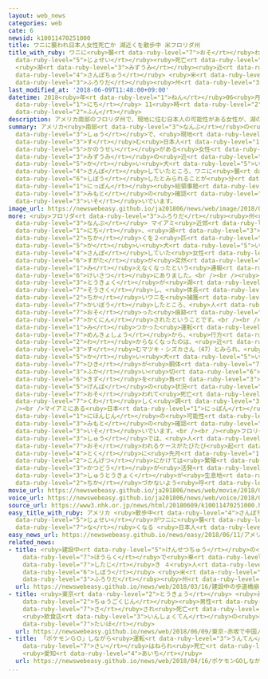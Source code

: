 ```yaml
---
layout: web_news
categories: web
cate: 6
newsid: k10011470251000
title: ワニに襲われ日本人女性死亡か 湖近くを散歩中 米フロリダ州
title_with_ruby: ワニに<ruby>襲<rt data-ruby-level="7">おそ</rt></ruby>われ<ruby>日本人<rt data-ruby-level="1">にほんじん</rt></ruby><ruby>女性<rt
  data-ruby-level="5">じょせい</rt></ruby><ruby>死亡<rt data-ruby-level="6">しぼう</rt></ruby>か
  <ruby>湖<rt data-ruby-level="3">みずうみ</rt></ruby><ruby>近<rt data-ruby-level="2">ちか</rt></ruby>くを<ruby>散歩中<rt
  data-ruby-level="4">さんぽちゅう</rt></ruby> <ruby>米<rt data-ruby-level="3">べい</rt></ruby><ruby>フロリダ<rt
  data-ruby-level="3">ふろりだ</rt></ruby><ruby>州<rt data-ruby-level="3">しゅう</rt></ruby>
last_modified_at: '2018-06-09T11:48:00+09:00'
datetime: 2018<ruby>年<rt data-ruby-level="1">ねん</rt></ruby>06<ruby>月<rt data-ruby-level="1">がつ</rt></ruby>09<ruby>日<rt
  data-ruby-level="1">にち</rt></ruby> 11<ruby>時<rt data-ruby-level="2">じ</rt></ruby>48<ruby>分<rt
  data-ruby-level="2">ふん</rt></ruby>
description: アメリカ南部のフロリダ州で、現地に住む日本人の可能性がある女性が、湖の近くを飼い犬と散歩していたところ、ワニに襲われて死亡したとみられることが分かり、日本総領事館が身元の確認を急いでいます。
summary: アメリカ<ruby>南部<rt data-ruby-level="3">なんぶ</rt></ruby>の<ruby>フロリダ<rt data-ruby-level="3">ふろりだ</rt></ruby><ruby>州<rt
  data-ruby-level="3">しゅう</rt></ruby>で、<ruby>現地<rt data-ruby-level="5">げんち</rt></ruby>に<ruby>住<rt
  data-ruby-level="3">す</rt></ruby>む<ruby>日本人<rt data-ruby-level="1">にほんじん</rt></ruby>の<ruby>可能性<rt
  data-ruby-level="5">かのうせい</rt></ruby>がある<ruby>女性<rt data-ruby-level="5">じょせい</rt></ruby>が、<ruby>湖<rt
  data-ruby-level="3">みずうみ</rt></ruby>の<ruby>近<rt data-ruby-level="2">ちか</rt></ruby>くを<ruby>飼<rt
  data-ruby-level="5">か</rt></ruby>い<ruby>犬<rt data-ruby-level="5">いぬ</rt></ruby>と<ruby>散歩<rt
  data-ruby-level="4">さんぽ</rt></ruby>していたところ、ワニに<ruby>襲<rt data-ruby-level="7">おそ</rt></ruby>われて<ruby>死亡<rt
  data-ruby-level="6">しぼう</rt></ruby>したとみられることが<ruby>分<rt data-ruby-level="2">わ</rt></ruby>かり、<ruby>日本<rt
  data-ruby-level="1">にっぽん</rt></ruby><ruby>総領事館<rt data-ruby-level="5">そうりょうじかん</rt></ruby>が<ruby>身元<rt
  data-ruby-level="3">みもと</rt></ruby>の<ruby>確認<rt data-ruby-level="7">かくにん</rt></ruby>を<ruby>急<rt
  data-ruby-level="3">いそ</rt></ruby>いでいます。
image_url: https://newswebeasy.github.io/ja201806/news/web/image/2018/06/09/K10011470251_1806091215_1806091217_01_03.jpg
more: <ruby>フロリダ<rt data-ruby-level="3">ふろりだ</rt></ruby><ruby>州<rt data-ruby-level="3">しゅう</rt></ruby><ruby>南部<rt
  data-ruby-level="3">なんぶ</rt></ruby> マイアミ<ruby>近郊<rt data-ruby-level="7">きんこう</rt></ruby>のデイビーで８<ruby>日<rt
  data-ruby-level="1">にち</rt></ruby>、<ruby>湖<rt data-ruby-level="3">みずうみ</rt></ruby>の<ruby>近<rt
  data-ruby-level="2">ちか</rt></ruby>くを２<ruby>匹<rt data-ruby-level="7">ひき</rt></ruby>の<ruby>飼<rt
  data-ruby-level="5">か</rt></ruby>い<ruby>犬<rt data-ruby-level="5">いぬ</rt></ruby>と<ruby>散歩<rt
  data-ruby-level="4">さんぽ</rt></ruby>していた<ruby>女性<rt data-ruby-level="5">じょせい</rt></ruby>の<ruby>姿<rt
  data-ruby-level="6">すがた</rt></ruby>が<ruby>突然<rt data-ruby-level="7">とつぜん</rt></ruby><ruby>見<rt
  data-ruby-level="1">み</rt></ruby>えなくなったという<ruby>通報<rt data-ruby-level="5">つうほう</rt></ruby>が<ruby>警察<rt
  data-ruby-level="6">けいさつ</rt></ruby>にありました。<br /><br /><ruby>州<rt data-ruby-level="3">しゅう</rt></ruby>の<ruby>当局<rt
  data-ruby-level="3">とうきょく</rt></ruby>が<ruby>湖<rt data-ruby-level="3">みずうみ</rt></ruby>を<ruby>捜索<rt
  data-ruby-level="7">そうさく</rt></ruby>し、<ruby>体長<rt data-ruby-level="2">たいちょう</rt></ruby>４メートル<ruby>近<rt
  data-ruby-level="2">ちか</rt></ruby>いワニを<ruby>捕獲<rt data-ruby-level="7">ほかく</rt></ruby>して<ruby>解剖<rt
  data-ruby-level="7">かいぼう</rt></ruby>したところ、<ruby>人<rt data-ruby-level="1">ひと</rt></ruby>を<ruby>襲<rt
  data-ruby-level="7">おそ</rt></ruby>った<ruby>痕跡<rt data-ruby-level="8">こんせき</rt></ruby>が<ruby>確認<rt
  data-ruby-level="7">かくにん</rt></ruby>されたということです。<br /><br />また<ruby>現場<rt data-ruby-level="5">げんば</rt></ruby>で<ruby>見<rt
  data-ruby-level="1">み</rt></ruby>つかった<ruby>運転<rt data-ruby-level="3">うんてん</rt></ruby><ruby>免許証<rt
  data-ruby-level="7">めんきょしょう</rt></ruby>から、<ruby>行方<rt data-ruby-level="8">ゆくえ</rt></ruby>が<ruby>分<rt
  data-ruby-level="2">わ</rt></ruby>からなくなったのは、<ruby>近<rt data-ruby-level="2">ちか</rt></ruby>くに<ruby>住<rt
  data-ruby-level="3">す</rt></ruby>むマツキ・シズカさん（47）とみられ、<ruby>州当局<rt data-ruby-level="3">しゅうとうきょく</rt></ruby>は、<ruby>飼<rt
  data-ruby-level="5">か</rt></ruby>い<ruby>犬<rt data-ruby-level="5">いぬ</rt></ruby>の１<ruby>匹<rt
  data-ruby-level="7">ひき</rt></ruby>が<ruby>胴体<rt data-ruby-level="7">どうたい</rt></ruby>に<ruby>深<rt
  data-ruby-level="3">ふか</rt></ruby>い<ruby>切<rt data-ruby-level="6">き</rt></ruby>り<ruby>傷<rt
  data-ruby-level="6">きず</rt></ruby>を<ruby>負<rt data-ruby-level="3">お</rt></ruby>っているなど<ruby>現場<rt
  data-ruby-level="5">げんば</rt></ruby>の<ruby>状況<rt data-ruby-level="7">じょうきょう</rt></ruby>から、マツキさんがワニに<ruby>襲<rt
  data-ruby-level="7">おそ</rt></ruby>われて<ruby>死亡<rt data-ruby-level="6">しぼう</rt></ruby>したとみて、<ruby>詳<rt
  data-ruby-level="7">くわ</rt></ruby>しく<ruby>調<rt data-ruby-level="3">しら</rt></ruby>べています。<br
  /><br />マイアミにある<ruby>日本<rt data-ruby-level="1">にっぽん</rt></ruby><ruby>総領事館<rt data-ruby-level="5">そうりょうじかん</rt></ruby>は、マツキさんが<ruby>日本人<rt
  data-ruby-level="1">にほんじん</rt></ruby>の<ruby>可能性<rt data-ruby-level="5">かのうせい</rt></ruby>があるとして、<ruby>身元<rt
  data-ruby-level="3">みもと</rt></ruby>の<ruby>確認<rt data-ruby-level="7">かくにん</rt></ruby>を<ruby>急<rt
  data-ruby-level="3">いそ</rt></ruby>いでいます。<br /><br /><ruby>フロリダ<rt data-ruby-level="3">ふろりだ</rt></ruby><ruby>州<rt
  data-ruby-level="3">しゅう</rt></ruby>では、<ruby>人<rt data-ruby-level="1">ひと</rt></ruby>がワニに<ruby>襲<rt
  data-ruby-level="7">おそ</rt></ruby>われるケースがたびたび<ruby>起<rt data-ruby-level="3">お</rt></ruby>きていて、<ruby>特<rt
  data-ruby-level="4">とく</rt></ruby>に<ruby>先月<rt data-ruby-level="1">せんげつ</rt></ruby>から<ruby>今月<rt
  data-ruby-level="2">こんげつ</rt></ruby>にかけては<ruby>繁殖<rt data-ruby-level="7">はんしょく</rt></ruby>シーズンにあたりワニの<ruby>活動<rt
  data-ruby-level="3">かつどう</rt></ruby>が<ruby>活発<rt data-ruby-level="3">かっぱつ</rt></ruby>になっているため、<ruby>州当局<rt
  data-ruby-level="3">しゅうとうきょく</rt></ruby>が<ruby>生息地<rt data-ruby-level="3">せいそくち</rt></ruby>に<ruby>近<rt
  data-ruby-level="2">ちか</rt></ruby>づかないよう<ruby>呼<rt data-ruby-level="6">よ</rt></ruby>びかけていました。
movie_url: https://newswebeasy.github.io/ja201806/news/web/movie/2018/06/09/k10011470251_201806091216_201806091217.mp4
voice_url: https://newswebeasy.github.io/ja201806/news/web/voice/2018/06/09/k10011470251_201806091216_201806091217.mp3
source_url: https://www3.nhk.or.jp/news/html/20180609/k10011470251000.html
easy_title_with_ruby: アメリカ <ruby>散歩中<rt data-ruby-level="4">さんぽちゅう</rt></ruby>の<ruby>女性<rt
  data-ruby-level="5">じょせい</rt></ruby>がワニに<ruby>襲<rt data-ruby-level="7">おそ</rt></ruby>われて<ruby>亡<rt
  data-ruby-level="7">な</rt></ruby>くなる <ruby>日本人<rt data-ruby-level="1">にほんじん</rt></ruby>か
easy_news_url: https://newswebeasy.github.io/news/easy/2018/06/11/アメリカ-散歩中の女性がワニに襲われて亡くなる-日本人か
related_news:
- title: <ruby>建設中<rt data-ruby-level="5">けんせつちゅう</rt></ruby>の<ruby>歩道橋<rt data-ruby-level="3">ほどうきょう</rt></ruby><ruby>崩落<rt
    data-ruby-level="7">ほうらく</rt></ruby>で<ruby>車<rt data-ruby-level="1">くるま</rt></ruby>が<ruby>下敷<rt
    data-ruby-level="7">したじ</rt></ruby>き ４<ruby>人<rt data-ruby-level="1">にん</rt></ruby><ruby>死亡<rt
    data-ruby-level="6">しぼう</rt></ruby> <ruby>米<rt data-ruby-level="3">べい</rt></ruby><ruby>フロリダ<rt
    data-ruby-level="3">ふろりだ</rt></ruby><ruby>州<rt data-ruby-level="3">しゅう</rt></ruby>
  url: https://newswebeasy.github.io/news/web/2018/03/16/建設中の歩道橋崩落で車が下敷き-4人死亡-米フロリダ州
- title: <ruby>東京<rt data-ruby-level="2">とうきょう</rt></ruby> <ruby>赤坂<rt data-ruby-level="3">あかさか</rt></ruby>で<ruby>中国人<rt
    data-ruby-level="2">ちゅうごくじん</rt></ruby><ruby>男性<rt data-ruby-level="5">だんせい</rt></ruby><ruby>刺<rt
    data-ruby-level="7">さ</rt></ruby>され<ruby>死亡<rt data-ruby-level="6">しぼう</rt></ruby>
    <ruby>飲食店<rt data-ruby-level="3">いんしょくてん</rt></ruby>の<ruby>同僚<rt data-ruby-level="7">どうりょう</rt></ruby>を<ruby>逮捕<rt
    data-ruby-level="7">たいほ</rt></ruby>
  url: https://newswebeasy.github.io/news/web/2018/06/09/東京-赤坂で中国人男性刺され死亡-飲食店の同僚を逮捕
- title: 「ポケモンＧＯ」しながら<ruby>運転<rt data-ruby-level="3">うんてん</rt></ruby>か 85<ruby>歳<rt
    data-ruby-level="7">さい</rt></ruby>はねられ<ruby>死亡<rt data-ruby-level="6">しぼう</rt></ruby>
    <ruby>愛知<rt data-ruby-level="4">あいち</rt></ruby>
  url: https://newswebeasy.github.io/news/web/2018/04/16/ポケモンGOしながら運転か-85歳はねられ死亡-愛知
...
```

